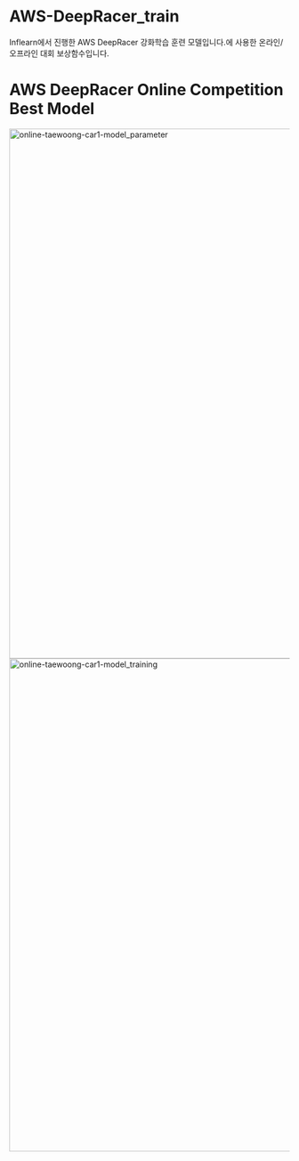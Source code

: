 # AWS-DeepRacer_train
Inflearn에서 진행한 AWS DeepRacer 강화학습 훈련 모델입니다.에 사용한 온라인/오프라인 대회 보상함수입니다.
# AWS DeepRacer Online Competition Best Model
<img width="952" alt="online-taewoong-car1-model_parameter" src="https://github.com/twyoon99/AWS-DeepRacer_train/assets/118956433/ac725d6c-1e53-4a1f-a1b9-2a0225c0d269">

<img width="886" alt="online-taewoong-car1-model_training" src="https://github.com/twyoon99/AWS-DeepRacer_train/assets/118956433/6c826533-0b4f-40a7-b0b1-3a1961bb19fd">
